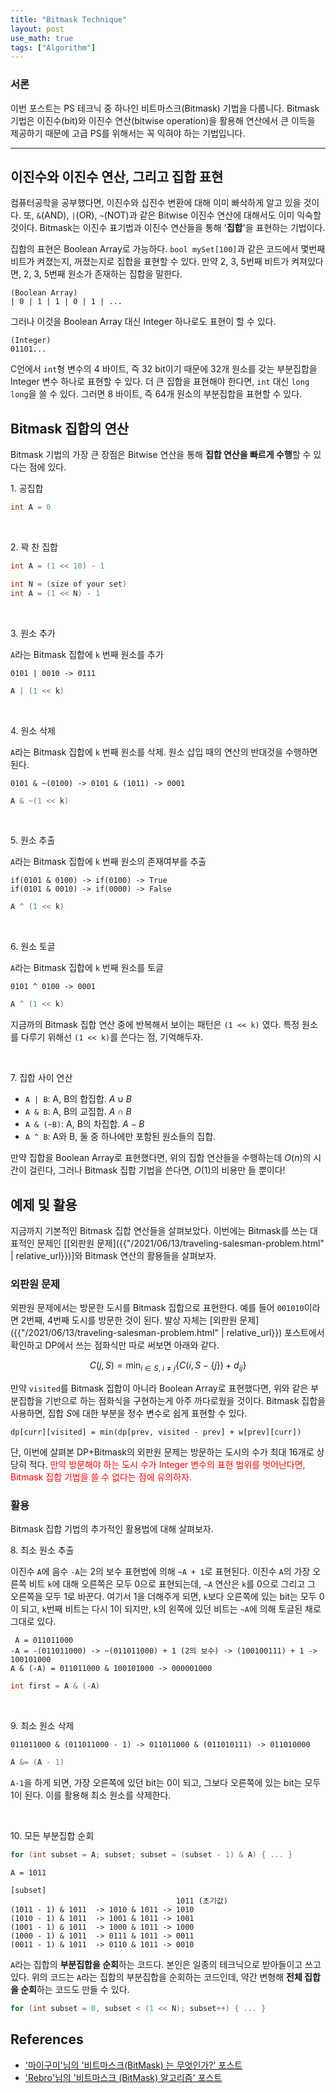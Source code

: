 ```yaml
---
title: "Bitmask Technique"
layout: post
use_math: true
tags: ["Algorithm"]
---
```


### 서론

이번 포스트는 PS 테크닉 중 하나인 비트마스크(Bitmask) 기법을 다룹니다. Bitmask 기법은 이진수(bit)와 이진수 연산(bitwise operation)을 활용해 연산에서 큰 이득을 제공하기 때문에 고급 PS를 위해서는 꼭 익혀야 하는 기법입니다.

<hr/>

## 이진수와 이진수 연산, 그리고 집합 표현

컴퓨터공학을 공부했다면, 이진수와 십진수 변환에 대해 이미 빠삭하게 알고 있을 것이다. 또, `&`(AND), `|`(OR), `~`(NOT)과 같은 Bitwise 이진수 연산에 대해서도 이미 익숙할 것이다. Bitmask는 이진수 표기법과 이진수 연산들을 통해 '**집합**'을 표현하는 기법이다.

집합의 표현은 Boolean Array로 가능하다. `bool mySet[100]`과 같은 코드에서 몇번째 비트가 켜졌는지, 꺼졌는지로 집합을 표현할 수 있다. 만약 2, 3, 5번째 비트가 켜져있다면, 2, 3, 5번째 원소가 존재하는 집합을 말한다.

```
(Boolean Array)
| 0 | 1 | 1 | 0 | 1 | ...
```

그러나 이것을 Boolean Array 대신 Integer 하나로도 표현이 할 수 있다. 

```
(Integer)
01101...
```

C언에서 `int`형 변수의 4 바이트, 즉 32 bit이기 때문에 32개 원소를 갖는 부분집합을 Integer 변수 하나로 표현할 수 있다. 더 큰 집합을 표현해야 한다면, `int` 대신 `long long`을 쓸 수 있다. 그러면 8 바이트, 즉 64개 원소의 부분집합을 표현할 수 있다.

## Bitmask 집합의 연산

Bitmask 기법의 가장 큰 장점은 Bitwise 연산을 통해 **집합 연산을 빠르게 수행**할 수 있다는 점에 있다.

1\. 공집합

```c
int A = 0
```

<br/>

2\. 꽉 찬 집합

```c
int A = (1 << 10) - 1

int N = (size of your set)
int A = (1 << N) - 1
```

<br/>

3\. 원소 추가

`A`라는 Bitmask 집합에 `k` 번째 원소를 추가

```
0101 | 0010 -> 0111
```

```c
A | (1 << k)
```

<br/>

4\. 원소 삭제

`A`라는 Bitmask 집합에 `k` 번째 원소를 삭제. 원소 삽입 때의 연산의 반대것을 수행하면 된다.

```
0101 & ~(0100) -> 0101 & (1011) -> 0001
```

```c
A & ~(1 << k)
```

<br/>

5\. 원소 추출

`A`라는 Bitmask 집합에 `k` 번째 원소의 존재여부를 추출

```
if(0101 & 0100) -> if(0100) -> True
if(0101 & 0010) -> if(0000) -> False
```

```c
A ^ (1 << k)
```

<br/>

6\. 원소 토글

`A`라는 Bitmask 집합에 `k` 번째 원소를 토글

```
0101 ^ 0100 -> 0001
```

```c
A ^ (1 << k)
```

지금까의 Bitmask 집합 연산 중에 반복해서 보이는 패턴은 `(1 << k)` 였다. 특정 원소를 다루기 위해선 `(1 << k)`를 쓴다는 점, 기억해두자.

<br/>

7\. 집합 사이 연산

- `A | B`: A, B의 합집합. $A \cup B$
- `A & B`: A, B의 교집합. $A \cap B$
- `A & (~B)`: A, B의 차집합. $A - B$
- `A ^ B`: A와 B, 둘 중 하나에만 포함된 원소들의 집합.

만약 집합을 Boolean Array로 표현했다면, 위의 집합 연산들을 수행하는데 $O(n)$의 시간이 걸린다, 그러나 Bitmask 집합 기법을 쓴다면, $O(1)$의 비용만 들 뿐이다!

## 예제 및 활용

지금까지 기본적인 Bitmask 집합 연산들을 살펴보았다. 이번에는 Bitmask를 쓰는 대표적인 문제인 [[외판원 문제]({{"/2021/06/13/traveling-salesman-problem.html" | relative_url}})]와 Bitmask 연산의 활용들을 살펴보자.

### 외판원 문제

외판원 문제에서는 방문한 도시를 Bitmask 집합으로 표현한다. 예를 들어 `001010`이라면 2번째, 4번째 도시를 방문한 것이 된다. 발상 자체는 [외판원 문제]({{"/2021/06/13/traveling-salesman-problem.html" | relative_url}}) 포스트에서 확인하고 DP에서 쓰는 점화식만 따로 써보면 아래와 같다.

$$
C(j, S) = \min_{i \in S, \; i \ne j} \left\{ C(i, S - \{j\}) + d_{ij}\right\}
$$

만약 `visited`를 Bitmask 집합이 아니라 Boolean Array로 표현했다면, 위와 같은 부분집합을 기반으로 하는 점화식을 구현하는게 아주 까다로웠을 것이다. Bitmask 집합을 사용하면, 집합 $S$에 대한 부분을 정수 변수로 쉽게 표현할 수 있다.

```
dp[curr][visited] = min(dp[prev, visited - prev] + w[prev][curr])
```

단, 이번에 살펴본 DP+Bitmask의 외판원 문제는 방문하는 도시의 수가 최대 16개로 상당히 적다. <span style="color: red">만약 방문해야 하는 도시 수가 Integer 변수의 표현 범위를 벗어난다면, Bitmask 집합 기법을 쓸 수 없다는 점에 유의하자.</span>

### 활용

Bitmask 집합 기법의 추가적인 활용법에 대해 살펴보자.

8\. 최소 원소 추출

이진수 `A`에 음수 `-A`는 2의 보수 표현법에 의해 `~A + 1`로 표현된다. 이진수 `A`의 가장 오른쪽 비트 `k`에 대해 오른쪽은 모두 0으로 표현되는데, `~A` 연산은 `k`를 0으로 그리고 그 오른쪽을 모두 1로 바꾼다. 여기서 1을 더해주게 되면, `k`보다 오른쪽에 있는 bit는 모두 0이 되고, `k`번째 비트는 다시 1이 되지만, `k`의 왼쪽에 있던 비트는 `~A`에 의해 토글된 채로 그대로 있다.

```
 A = 011011000
-A = -(011011000) -> ~(011011000) + 1 (2의 보수) -> (100100111) + 1 -> 100101000
A & (-A) = 011011000 & 100101000 -> 000001000
```

```c
int first = A & (-A)
```

<br/>

9\. 최소 원소 삭제

```
011011000 & (011011000 - 1) -> 011011000 & (011010111) -> 011010000
```

```c
A &= (A - 1)
```

`A-1`을 하게 되면, 가장 오른쪽에 있던 bit는 0이 되고, 그보다 오른쪽에 있는 bit는 모두 1이 된다. 이를 활용해 최소 원소를 삭제한다.

<br/>

10\. 모든 부분집합 순회

```c
for (int subset = A; subset; subset = (subset - 1) & A) { ... }
```

```
A = 1011

[subset]
                                     1011 (초기값)
(1011 - 1) & 1011  -> 1010 & 1011 -> 1010
(1010 - 1) & 1011  -> 1001 & 1011 -> 1001
(1001 - 1) & 1011  -> 1000 & 1011 -> 1000
(1000 - 1) & 1011  -> 0111 & 1011 -> 0011
(0011 - 1) & 1011  -> 0110 & 1011 -> 0010
```

`A`라는 집합의 **부분집합을 순회**하는 코드다. 본인은 일종의 테크닉으로 받아들이고 쓰고 있다. 위의 코드는 `A`라는 집합의 부분집합을 순회하는 코드인데, 약간 변형해 **전체 집합을 순회**하는 코드도 만들 수 있다.

```c
for (int subset = 0, subset < (1 << N); subset++) { ... }
```

## References

- ['마이구미'님의 '비트마스크(BitMask) 는 무엇인가?' 포스트](https://mygumi.tistory.com/361)
- ['Rebro'님의 '비트마스크 (BitMask) 알고리즘' 포스트](https://rebro.kr/63)